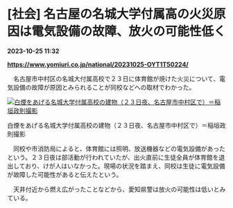 # [社会] 名古屋の名城大学付属高の火災原因は電気設備の故障、放火の可能性低く

**2023-10-25 11:32**

**https://www.yomiuri.co.jp/national/20231025-OYT1T50224/**

　名古屋市中村区の名城大付属高校で２３日に体育館が焼けた火災について、電気設備の故障が原因とみられることが同校などへの取材でわかった。

[![白煙をあげる名城大学付属高校の建物（２３日夜、名古屋市中村区で）＝稲垣政則撮影](https://www.yomiuri.co.jp/media/2023/10/20231025-OYT1I50153-1.jpg)](https://www.yomiuri.co.jp/pluralphoto/20231025-OYT1I50153/)

白煙をあげる名城大学付属高校の建物（２３日夜、名古屋市中村区で）＝稲垣政則撮影

　同校や市消防局によると、体育館には照明、放送機器などの電気設備があったという。２３日夜は部活動が行われていたが、出火直前に生徒全員が体育館を退出しており、けが人はいなかった。現場の状況を踏まえ、同校は生徒に電気設備が故障した可能性があると伝えたという。

　天井付近から燃え広がったことなどから、愛知県警は放火の可能性は低いとみている。